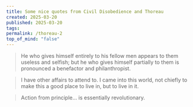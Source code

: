 ```yaml
---
title: Some nice quotes from Civil Disobedience and Thoreau
created: 2025-03-20
published: 2025-03-20
tags: 
permalink: /thoreau-2
top_of_mind: "false"
---
```


> He who gives himself entirely to his fellow men appears to them useless and selfish; but he who gives himself partially to them is pronounced a benefactor and philanthropist.

> I have other affairs to attend to. I came into this world, not chiefly to make this a good place to live in, but to live in it.

> Action from principle… is essentially revolutionary.